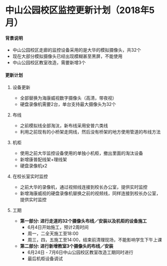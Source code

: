 # 中山公园校区监控更新计划（2018年5月）

#### 背景说明
* 中山公园校区走廊的监控设备采用的是大华的模拟摄像头，共32个
* 现在大部分模拟摄像头已经出现模糊甚至黑屏，不能使用
* 中山公园校区教室改造，需要新增3个

#### 更新计划
1. 设备更新
    * 全部替换为海康威视数字摄像头（高清，带夜视）
    * 硬盘录像机需要2台，单台支持最大摄像头为32个

2. 布线
    * 之前模拟线全部淘汰，新布线采用安普六类线
    * 利用之前现有的小桥架走网线，然后没有桥架的地方使用管道的布线方法

3. 机柜
    * 使用之前大华监控设备使用的单独小机柜，撤出里面的淘汰设备
    * 新增康普配线架+理线架
    * 硬盘录像机x2

4. 在校长室实时监控
    * 之前大华的录像机，通过视频线连接到校长办公室，提供实时监控
    * 新增海康威视的硬盘录像机替换之前的视频线，同样连接到校长办公室，提供实时监控

5. 工期
    * **第一部分: 进行走道的32个摄像头布线／安装以及机柜的设备施工**
       * 6月4日开始施工，预计2周时间
       * 周一，二全天施工至18:00
       * 周三，四，五施工至14:00，结束前清理现场，不能影响学生下午上课
    * **第二部分: 进行新增教室3个摄像头的布线／安装**
       * 6月24日 - 7月6日中山公园校区教室改造工期同时进行
       * 最后机柜设备调试
